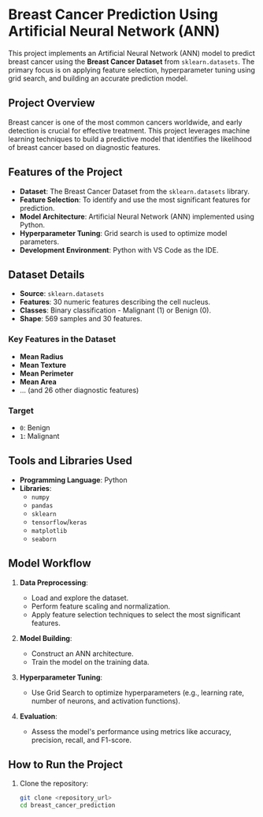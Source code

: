 # Breast Cancer Prediction Using Artificial Neural Network (ANN)

This project implements an Artificial Neural Network (ANN) model to predict breast cancer using the **Breast Cancer Dataset** from `sklearn.datasets`. The primary focus is on applying feature selection, hyperparameter tuning using grid search, and building an accurate prediction model.

## Project Overview

Breast cancer is one of the most common cancers worldwide, and early detection is crucial for effective treatment. This project leverages machine learning techniques to build a predictive model that identifies the likelihood of breast cancer based on diagnostic features.

## Features of the Project

- **Dataset**: The Breast Cancer Dataset from the `sklearn.datasets` library.
- **Feature Selection**: To identify and use the most significant features for prediction.
- **Model Architecture**: Artificial Neural Network (ANN) implemented using Python.
- **Hyperparameter Tuning**: Grid search is used to optimize model parameters.
- **Development Environment**: Python with VS Code as the IDE.

## Dataset Details

- **Source**: `sklearn.datasets`
- **Features**: 30 numeric features describing the cell nucleus.
- **Classes**: Binary classification - Malignant (1) or Benign (0).
- **Shape**: 569 samples and 30 features.

### Key Features in the Dataset

- **Mean Radius**
- **Mean Texture**
- **Mean Perimeter**
- **Mean Area**
- ... (and 26 other diagnostic features)

### Target

- `0`: Benign
- `1`: Malignant

## Tools and Libraries Used

- **Programming Language**: Python
- **Libraries**: 
  - `numpy`
  - `pandas`
  - `sklearn`
  - `tensorflow`/`keras`
  - `matplotlib`
  - `seaborn`

## Model Workflow

1. **Data Preprocessing**:
   - Load and explore the dataset.
   - Perform feature scaling and normalization.
   - Apply feature selection techniques to select the most significant features.

2. **Model Building**:
   - Construct an ANN architecture.
   - Train the model on the training data.

3. **Hyperparameter Tuning**:
   - Use Grid Search to optimize hyperparameters (e.g., learning rate, number of neurons, and activation functions).

4. **Evaluation**:
   - Assess the model's performance using metrics like accuracy, precision, recall, and F1-score.

## How to Run the Project

1. Clone the repository:
   ```bash
   git clone <repository_url>
   cd breast_cancer_prediction
